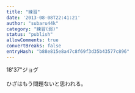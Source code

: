 ```yaml
---
title: "練習"
date: '2013-08-08T22:41:21'
author: "subaru44k"
category: "練習(弱)"
status: "publish"
allowComments: true
convertBreaks: false
entryHash: "b88e815e8a47c8f69f3d35b43577c896"
---
```

18'37"ジョグ<br>
<br>
ひざはもう問題ないと思われる。

